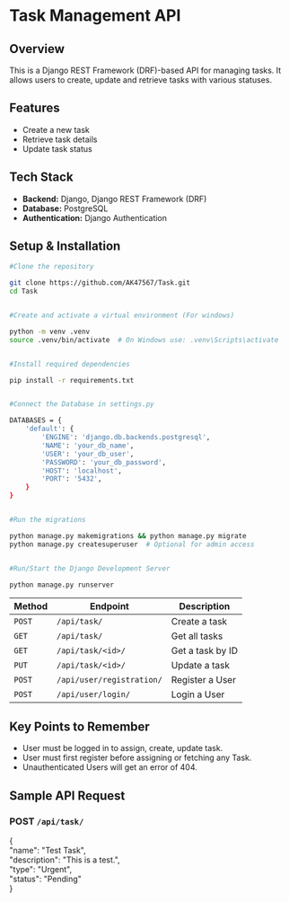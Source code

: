 # Task Management API

## Overview  
This is a Django REST Framework (DRF)-based API for managing tasks. It allows users to create, update and retrieve tasks with various statuses.

## Features  
- Create a new task  
- Retrieve task details  
- Update task status  

## Tech Stack  
- **Backend:** Django, Django REST Framework (DRF)  
- **Database:** PostgreSQL  
- **Authentication:** Django Authentication  

## Setup & Installation  

```sh
#Clone the repository

git clone https://github.com/AK47567/Task.git
cd Task


#Create and activate a virtual environment (For windows)

python -m venv .venv
source .venv/bin/activate  # On Windows use: .venv\Scripts\activate


#Install required dependencies

pip install -r requirements.txt


#Connect the Database in settings.py

DATABASES = {
    'default': {
        'ENGINE': 'django.db.backends.postgresql',
        'NAME': 'your_db_name',
        'USER': 'your_db_user',
        'PASSWORD': 'your_db_password',
        'HOST': 'localhost',
        'PORT': '5432',
    }
}


#Run the migrations 

python manage.py makemigrations && python manage.py migrate
python manage.py createsuperuser  # Optional for admin access


#Run/Start the Django Development Server

python manage.py runserver
```


| Method   |         Endpoint           | Description      |
|----------|----------------------------|------------------|
| `POST`   | `/api/task/`               | Create a task    |
| `GET`    | `/api/task/`               | Get all tasks    |
| `GET`    | `/api/task/<id>/`          | Get a task by ID |
| `PUT`    | `/api/task/<id>/`          | Update a task    |
| `POST`   | `/api/user/registration/`  | Register a User  |
| `POST`   | `/api/user/login/`         | Login a User     |


## Key Points to Remember

- User must be logged in to assign, create, update task.
- User must first register before assigning or fetching any Task.
- Unauthenticated Users will get an error of 404.

## Sample API Request

### **POST** `/api/task/`


{ \
    "name": "Test Task", \
    "description": "This is a test.", \
    "type": "Urgent", \
    "status": "Pending" \
}
